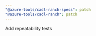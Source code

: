 ```yaml
---
"@azure-tools/cadl-ranch-specs": patch
"@azure-tools/cadl-ranch": patch
---
```


Add repeatability tests
